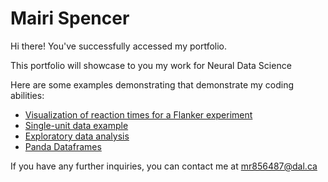 # Mairi Spencer

Hi there! You've successfully accessed my portfolio.

This portfolio will showcase to you my work for Neural Data Science

Here are some examples demonstrating that demonstrate my coding abilities: 
- [Visualization of reaction times for a Flanker experiment](Visualization.md)
- [Single-unit data example](Raster_Plot_Single-Unit_Data.md) 
- [Exploratory data analysis](T-test.md)
- [Panda Dataframes](Pandas_df.md)

If you have any further inquiries, you can contact me at 
[mr856487@dal.ca](mailto:mr856487@dal.ca)
